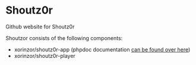 # Shoutz0r
Github website for Shoutz0r

Shoutzor consists of the following components:

- xorinzor/shoutz0r-app (phpdoc documentation [can be found over here](/docs/app/master/index.html))
- xorinzor/shoutz0r-player
